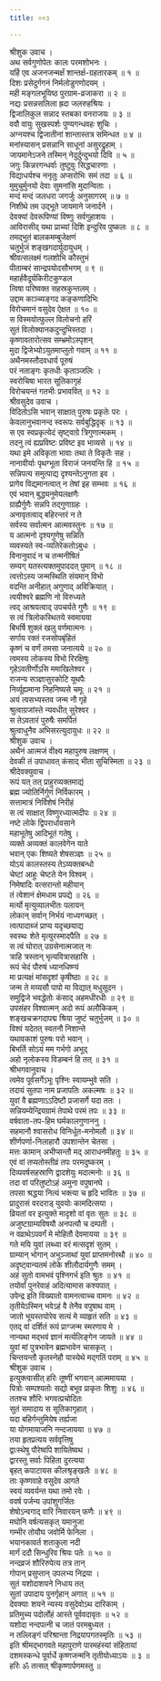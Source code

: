```yaml
---
title: ००३

---
```

श्रीशुक उवाच ।  
अथ सर्वगुणोपेतः कालः परमशोभनः ।  
यर्हि एव अजनजन्मर्क्षं शान्तर्क्ष-ग्रहतारकम् ॥ १ ॥  
दिशः प्रसेदुर्गगनं निर्मलोडुगणोदयम् ।  
मही मङ्गलभूयिष्ठ पुरग्राम-व्रजाकरा ॥ २ ॥  
नद्यः प्रसन्नसलिला ह्रदा जलरुहश्रियः ।  
द्विजालिकुल सन्नाद स्तबका वनराजयः ॥ ३ ॥  
ववौ वायुः सुखस्पर्शः पुण्यगन्धवहः शुचिः ।  
अग्नयश्च द्विजातीनां शान्तास्तत्र समिन्धत ॥ ४ ॥  
मनांस्यासन् प्रसन्नानि साधूनां असुरद्रुहाम् ।  
जायमानेऽजने तस्मिन् नेदुर्दुन्दुभयो दिवि ॥ ५ ॥  
जगुः किन्नरगन्धर्वाः तुष्टुवुः सिद्धचारणाः ।  
विद्याधर्यश्च ननृतुः अप्सरोभिः समं तदा ॥ ६ ॥  
मुमुचुर्मुनयो देवाः सुमनांसि मुदान्विताः ।  
मन्दं मन्दं जलधरा जगर्जुः अनुसागरम् ॥ ७ ॥  
निशीथे तम उद्भूते जायमाने जनार्दने ।  
देवक्यां देवरूपिण्यां विष्णुः सर्वगुहाशयः ।  
आविरासीद् यथा प्राच्यां दिशि इन्दुरिव पुष्कलः ॥ ८ ॥  
तमद्भुतं बालकमम्बुजेक्षणं  
चतुर्भुजं शङ्खगदार्युदायुधम् ।  
श्रीवत्सलक्ष्मं गलशोभि कौस्तुभं  
पीताम्बरं सान्द्रपयोदसौभगम् ॥ ९ ॥  
महार्हवैदूर्यकिरीटकुण्डल  
त्विषा परिष्वक्त सहस्रकुन्तलम् ।  
उद्दाम काञ्च्यङ्गद कङ्कणादिभिः  
विरोचमानं वसुदेव ऐक्षत ॥ १० ॥  
स विस्मयोत्फुल्ल विलोचनो हरिं  
सुतं विलोक्यानकदुन्दुभिस्तदा ।  
कृष्णावतारोत्सव सम्भ्रमोऽस्पृशन्  
मुदा द्विजेभ्योऽयुतमाप्लुतो गवाम् ॥ ११ ॥  
अथैनमस्तौदवधार्य पूरुषं  
परं नताङ्‌गः कृतधीः कृताञ्जलिः ।  
स्वरोचिषा भारत सूतिकागृहं  
विरोचयन्तं गतभीः प्रभाववित् ॥ १२ ॥  
श्रीवसुदेव उवाच ।  
विदितोऽसि भवान् साक्षात् पुरुषः प्रकृतेः परः ।  
केवलानुभवानन्द स्वरूपः सर्वबुद्धिदृक् ॥ १३ ॥  
स एव स्वप्रकृत्येदं सृष्ट्वाग्रे त्रिगुणात्मकम् ।  
तदनु त्वं ह्यप्रविष्टः प्रविष्ट इव भाव्यसे ॥ १४ ॥  
यथा इमे अविकृता भावाः तथा ते विकृतैः सह ।  
नानावीर्याः पृथग्भूता विराजं जनयन्ति हि ॥ १५ ॥  
सन्निपत्य समुत्पाद्य दृश्यन्तेऽनुगता इव ।  
प्रागेव विद्यमानत्वात् न तेषां इह सम्भवः ॥ १६ ॥  
एवं भवान् बुद्ध्यनुमेयलक्षणैः  
ग्राह्यैर्गुणैः सन्नपि तद्गुणाग्रहः ।  
अनावृतत्वाद् बहिरन्तरं न ते  
सर्वस्य सर्वात्मन आत्मवस्तुनः ॥ १७ ॥  
य आत्मनो दृश्यगुणेषु सन्निति  
व्यवस्यते स्व-व्यतिरेकतोऽबुधः ।  
विनानुवादं न च तन्मनीषितं  
सम्यग् यतस्त्यक्तमुपाददत् पुमान् ॥ १८ ॥  
त्वत्तोऽस्य जन्मस्थिति संयमान् विभो  
वदन्ति अनीहात् अगुणाद् अविक्रियात् ।  
त्वयीश्वरे ब्रह्मणि नो विरुध्यते  
त्वद् आश्रयत्वाद् उपचर्यते गुणैः ॥ १९ ॥  
स त्वं त्रिलोकस्थितये स्वमायया  
बिभर्षि शुक्लं खलु वर्णमात्मनः ।  
सर्गाय रक्तं रजसोपबृंहितं  
कृष्णं च वर्णं तमसा जनात्यये ॥ २० ॥  
त्वमस्य लोकस्य विभो रिरक्षिषुः  
गृहेऽवतीर्णोऽसि ममाखिलेश्वर ।  
राजन्य सञ्ज्ञासुरकोटि यूथपैः  
निर्व्यूह्यमाना निहनिष्यसे चमूः ॥ २१ ॥  
अयं त्वसभ्यस्तव जन्म नौ गृहे  
श्रुत्वाग्रजांस्ते न्यवधीत् सुरेश्वर ।  
स तेऽवतारं पुरुषैः समर्पितं  
श्रुत्वाधुनैव अभिसरत्युदायुधः ॥ २२ ॥  
श्रीशुक उवाच ।  
अथैनं आत्मजं वीक्ष्य महापुरुष लक्षणम् ।  
देवकी तं उपाधावत् कंसाद् भीता सुचिस्मिता ॥ २३ ॥  
श्रीदेवक्युवाच ।  
रूपं यत् तत् प्राहुरव्यक्तमाद्यं  
ब्रह्म ज्योतिर्निर्गुणं निर्विकारम् ।  
सत्तामात्रं निर्विशेषं निरीहं  
स त्वं साक्षात् विष्णुरध्यात्मदीपः ॥ २४ ॥  
नष्टे लोके द्विपरार्धावसाने  
महाभूतेषु आदिभूतं गतेषु ।  
व्यक्ते अव्यक्तं कालवेगेन याते  
भवान् एकः शिष्यते शेषसञ्ज्ञः ॥ २५ ॥  
योऽयं कालस्तस्य तेऽव्यक्तबन्धो  
चेष्टां आहुः चेष्टते येन विश्वम् ।  
निमेषादिः वत्सरान्तो महीयान्  
तं त्वेशानं क्षेमधाम प्रपद्ये ॥ २६ ॥  
मर्त्यो मृत्युव्यालभीतः पलायन्  
लोकान् सर्वान् निर्भयं नाध्यगच्छत् ।  
त्वत्पादाब्जं प्राप्य यदृच्छयाद्य  
स्वस्थः शेते मृत्युरस्मादपैति ॥ २७ ॥  
स त्वं घोरात् उग्रसेनात्मजात् नः  
त्राहि त्रस्तान् भृत्यवित्रासहासि ।  
रूपं चेदं पौरुषं ध्यानधिष्ण्यं  
मा प्रत्यक्षं मांसदृशां कृषीष्ठाः ॥ २८ ॥  
जन्म ते मय्यसौ पापो मा विद्यात् मधुसूदन ।  
समुद्विजे भवद्धेतोः कंसाद् अहमधीरधीः ॥ २९ ॥  
उपसंहर विश्वात्मन् अदो रूपं अलौकिकम् ।  
शङ्खचक्रगदापद्म श्रिया जुष्टं चतुर्भुजम् ॥ ३० ॥  
विश्वं यदेतत् स्वतनौ निशान्ते  
यथावकाशं पुरुषः परो भवान् ।  
बिभर्ति सोऽयं मम गर्भगो अभूद्  
अहो नृलोकस्य विडम्बनं हि तत् ॥ ३१ ॥  
श्रीभगवानुवाच ।  
त्वमेव पूर्वसर्गेऽभूः पृश्निः स्वायम्भुवे सति ।  
तदायं सुतपा नाम प्रजापतिः अकल्मषः ॥ ३२ ॥  
युवां वै ब्रह्मणाऽऽदिष्टौ प्रजासर्गे यदा ततः ।  
सन्नियम्येन्द्रियग्रामं तेपाथे परमं तपः ॥ ३३ ॥  
वर्षवाता-तप-हिम घर्मकालगुणाननु ।  
सहमानौ श्वासरोध विनिर्धूत-मनोमलौ ॥ ३४ ॥  
शीर्णपर्णा-निलाहारौ उपशान्तेन चेतसा ।  
मत्तः कामान् अभीप्सन्तौ मद् आराधनमीहतुः ॥ ३५ ॥  
एवं वां तप्यतोस्तीव्रं तपः परमदुष्करम् ।  
दिव्यवर्षसहस्राणि द्वादशेयुः मदात्मनोः ॥ ३६ ॥  
तदा वां परितुष्टोऽहं अमुना वपुषानघे ।  
तपसा श्रद्धया नित्यं भक्त्या च हृदि भावितः ॥ ३७ ॥  
प्रादुरासं वरदराड् युवयोः कामदित्सया ।  
व्रियतां वर इत्युक्ते मादृशो वां वृतः सुतः ॥ ३८ ॥  
अजुष्टग्राम्यविषयौ अनपत्यौ च दम्पती ।  
न वव्राथेऽपवर्गं मे मोहितौ देवमायया ॥ ३९ ॥  
गते मयि युवां लब्ध्वा वरं मत्सदृशं सुतम् ।  
ग्राम्यान् भोगान् अभुञ्जाथां युवां प्राप्तमनोरथौ ॥ ४० ॥  
अदृष्ट्वान्यतमं लोके शीलौदार्यगुणैः समम् ।  
अहं सुतो वामभवं पृश्निगर्भ इति श्रुतः ॥ ४१ ॥  
तयोर्वां पुनरेवाहं अदित्यामास कश्यपात् ।  
उपेन्द्र इति विख्यातो वामनत्वाच्च वामनः ॥ ४२ ॥  
तृतीयेऽस्मिन् भवेऽहं वै तेनैव वपुषाथ वाम् ।  
जातो भूयस्तयोरेव सत्यं मे व्याहृतं सति ॥ ४३ ॥  
एतद् वां दर्शितं रूपं प्राग्जन्म स्मरणाय मे ।  
नान्यथा मद्भवं ज्ञानं मर्त्यलिङ्गेन जायते ॥ ४४ ॥  
युवां मां पुत्रभावेन ब्रह्मभावेन चासकृत् ।  
चिन्तयन्तौ कृतस्नेहौ यास्येथे मद्गतिं पराम् ॥ ४५ ॥  
श्रीशुक उवाच ।  
इत्युक्त्वासीत् हरिः तूष्णीं भगवान् आत्ममायया ।  
पित्रोः सम्पश्यतोः सद्यो बभूव प्राकृतः शिशुः ॥ ४६ ॥  
ततश्च शौरिः भगवत्प्रचोदितः  
सुतं समादाय स सूतिकागृहात् ।  
यदा बहिर्गन्तुमियेष तर्ह्यजा  
या योगमायाजनि नन्दजायया ॥ ४७ ॥  
तया हृतप्रत्यय सर्ववृत्तिषु  
द्वाःस्थेषु पौरेष्वपि शायितेष्वथ ।  
द्वारस्तु सर्वाः पिहिता दुरत्यया  
बृहत् कपाटायस कीलश्रृङ्खलैः ॥ ४८ ॥  
ताः कृष्णवाहे वसुदेव आगते  
स्वयं व्यवर्यन्त यथा तमो रवेः ।  
ववर्ष पर्जन्य उपांशुगर्जितः  
शेषोऽन्वगाद् वारि निवारयन् फणैः ॥ ४९ ॥  
मघोनि वर्षत्यसकृत् यमानुजा  
गम्भीर तोयौघ जवोर्मि फेनिला ।  
भयानकावर्त शताकुला नदी  
मार्गं ददौ सिन्धुरिव श्रियः पतेः ॥ ५० ॥  
नन्दव्रजं शौरिरुपेत्य तत्र तान्  
गोपान् प्रसुप्तान् उपलभ्य निद्रया ।  
सुतं यशोदाशयने निधाय तत्  
सुतां उपादाय पुनर्गृहान् अगात् ॥ ५१ ॥  
देवक्याः शयने न्यस्य वसुदेवोऽथ दारिकाम् ।  
प्रतिमुच्य पदोर्लोहं आस्ते पूर्ववदावृतः ॥ ५२ ॥  
यशोदा नन्दपत्नी च जातं परमबुध्यत ।  
न तल्लिङ्गं परिश्रान्ता निद्रयापगतस्मृतिः ॥ ५३ ॥  
इति श्रीमद्भागवते महापुराणे पारमहंस्यां संहितायां  
दशमस्कन्धे पूर्वार्धे कृष्णजन्मनि तृतीयोध्याऽयः ॥ ३ ॥  
हरिः ॐ तत्सत् श्रीकृष्णार्पणमस्तु ॥